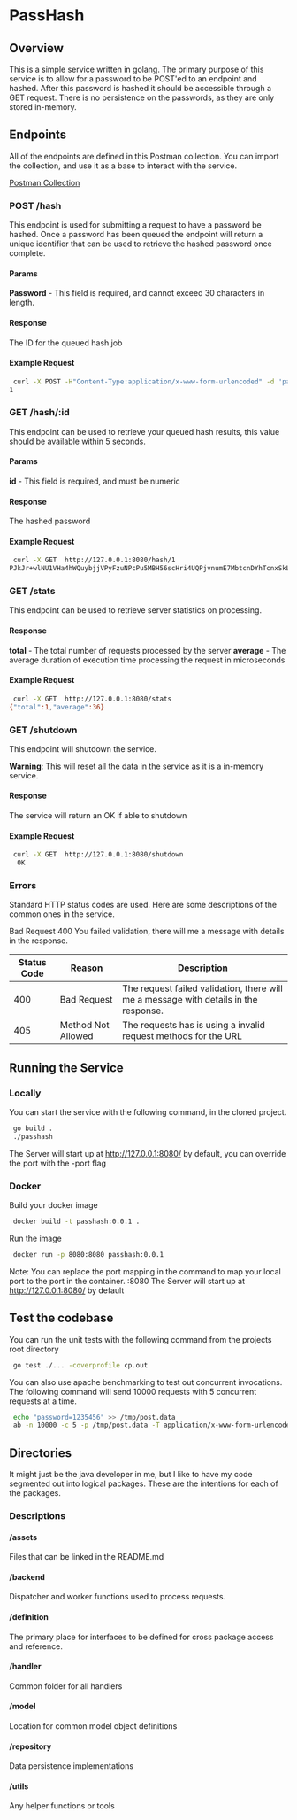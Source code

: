 # PassHash

## Overview

This is a simple service written in golang. The primary purpose of this service is to allow for a password to be POST'ed to an endpoint and hashed. After this password is hashed it should be accessible through a GET request. There is no persistence on the passwords, as they are only stored in-memory. 

## Endpoints
All of the endpoints are defined in this Postman collection. You can import the collection, and use it as a base to interact with the service.

[Postman Collection](assets/PassHash.postman_collection.json)

### **POST** /hash
This endpoint is used for submitting a request to have a password be hashed. Once a password has been queued the endpoint will return a unique identifier that can be used to retrieve the hashed password once complete. 

#### Params
 **Password** - This field is required, and cannot exceed 30 characters in length. 

#### Response 
The ID for the queued hash job

#### Example Request
```bash
 curl -X POST -H"Content-Type:application/x-www-form-urlencoded" -d 'password=123' http://127.0.0.1:8080/hash
1
```

### **GET** /hash/:id
This endpoint can be used to retrieve your queued hash results, this value should be available within 5 seconds. 

#### Params
 **id** - This field is required, and must be numeric

#### Response 
The hashed password

#### Example Request
```bash
 curl -X GET  http://127.0.0.1:8080/hash/1
PJkJr+wlNU1VHa4hWQuybjjVPyFzuNPcPu5MBH56scHri4UQPjvnumE7MbtcnDYhTcnxSkL9ei/bhIVrylxEwg==
```

### **GET** /stats
This endpoint can be used to retrieve server statistics on processing. 

#### Response 
 **total** - The total number of requests processed by the server
 **average** - The average duration of execution time processing the request in microseconds

#### Example Request
```bash
 curl -X GET  http://127.0.0.1:8080/stats
{"total":1,"average":36}
```

### GET /shutdown
This endpoint will shutdown the service. 

**Warning**: This will reset all the data in the service as it is a in-memory service.  

#### Response
The service will return an OK if able to shutdown

#### Example Request
```bash
 curl -X GET  http://127.0.0.1:8080/shutdown
  OK
```

### Errors
Standard HTTP status codes are used. Here are some descriptions of the common ones in the service. 
     
Bad Request  400  You failed validation, there will me a message with details in the response. 


|   Status Code	|   Reason	|   Description	|
|---	|---	|---	|
|  400 	|   Bad Request	|   The request failed validation, there will me a message with details in the response.	|
|  405  |   Method Not Allowed | The requests has is using a invalid request methods for the URL |


## Running the Service
### Locally
You can start the service with the following command, in the cloned project. 
```bash
 go build .
 ./passhash
```
The Server will start up at http://127.0.0.1:8080/ by default, you can override the port with the -port flag


### Docker
Build your docker image
```bash
 docker build -t passhash:0.0.1 .
```

Run the image
```bash
 docker run -p 8080:8080 passhash:0.0.1
```
Note: You can replace the port mapping in the command to map your local port to the port in the container. <desired port>:8080
The Server will start up at http://127.0.0.1:8080/ by default



## Test the codebase
You can run the unit tests with the following command from the projects root directory  
```bash
 go test ./... -coverprofile cp.out

```

You can also use apache benchmarking to test out concurrent invocations. The following command will send 10000 requests with 5 concurrent requests at a time. 
```bash
 echo "password=1235456" >> /tmp/post.data
 ab -n 10000 -c 5 -p /tmp/post.data -T application/x-www-form-urlencoded  -l http://127.0.0.1:8080/hash
```

## Directories
It might just be the java developer in me, but I like to have my code segmented out into logical packages. These are the intentions for each of the packages. 

### Descriptions
#### /assets
Files that can be linked in the README.md

#### /backend
Dispatcher and worker functions used to process requests.

#### /definition
The primary place for interfaces to be defined for cross package access and reference. 

#### /handler
Common folder for all handlers

#### /model
Location for common model object definitions 

#### /repository
Data persistence implementations

#### /utils
Any helper functions or tools







 
